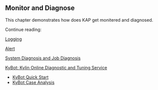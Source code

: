 ## Monitor and Diagnose

This chapter demonstrates how does KAP get monitered and diagnosed.

Continue reading: 

[Logging](logging.en.md)

[Alert](alerting.en.md)

[System Diagnosis and Job Diagnosis](diag.en.md)

[KyBot: Kylin Online Diagnostic and Tuning Service](kybot/README.md)

- [KyBot Quick Start](kybot/kybot.en.md)
- [KyBot Case Analysis](kybot/case.en.md)


